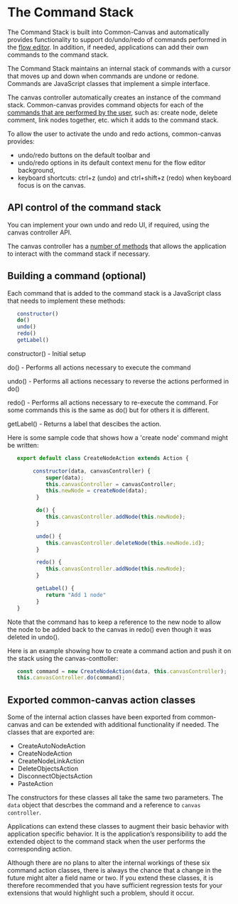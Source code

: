# The Command Stack

The Command Stack is built into Common-Canvas and automatically provides functionality to support do/undo/redo of commands performed in the [flow editor](01.01-flow-editor.md). In addition, if needed, applications can add their own commands to the command stack.

The Command Stack maintains an internal stack of commands with a cursor that moves up and down when commands are undone or redone. Commands are JavaScript classes that implement a simple interface.

The canvas controller automatically creates an instance of the command stack. Common-canvas provides command objects for each of the [commands that are performed by the user](03.11-internal-actions.md), such as: create node, delete comment, link nodes together, etc. which it adds to the command stack.

To allow the user to activate the undo and redo actions, common-canvas provides:
* undo/redo buttons on the default toolbar and
* undo/redo options in its default context menu for the flow editor background,
* keyboard shortcuts: ctrl+z (undo) and ctrl+shift+z (redo) when keyboard focus is on the canvas.

## API control of the command stack

You can implement your own undo and redo UI, if required, using the canvas controller API.

The canvas controller has a [number of methods](03.04-canvas-controller.md/#command-stack-interaction-methods) that allows the application to interact with the command stack if necessary.

## Building a command (optional)

Each command that is added to the command stack is a JavaScript class that needs to implement these methods:

```js
   constructor()
   do()
   undo()
   redo()
   getLabel()
```

constructor() - Initial setup

do() - Performs all actions necessary to execute the command

undo() - Performs all actions necessary to reverse the actions performed in do()

redo() - Performs all actions necessary to re-execute the command. For some commands this is the same as do() but for others it is different.

getLabel() - Returns a label that descibes the action.


  Here is some sample code that shows how a 'create node' command might be written:

```js
   export default class CreateNodeAction extends Action {

        constructor(data, canvasController) {
            super(data);
            this.canvasController = canvasController;
            this.newNode = createNode(data);
         }

         do() {
            this.canvasController.addNode(this.newNode);
         }

         undo() {
            this.canvasController.deleteNode(this.newNode.id);
         }

         redo() {
            this.canvasController.addNode(this.newNode);
         }

         getLabel() {
            return "Add 1 node"
         }
   }
```
   Note that the command has to keep a reference to the new node to allow the node to be added back
   to the canvas in redo() even though it was deleted in undo().

   Here is an example showing how to create a command action and push it on the stack using the canvas-conttoller:

```js
   const command = new CreateNodeAction(data, this.canvasController);
   this.canvasController.do(command);
```

## Exported common-canvas action classes

Some of the internal action classes have been exported from common-canvas and can be extended with additional
functionality if needed. The classes that are exported are:

* CreateAutoNodeAction
* CreateNodeAction
* CreateNodeLinkAction
* DeleteObjectsAction
* DisconnectObjectsAction
* PasteAction

The constructors for these classes all take the same two parameters. The `data` object that descrbes the command
and a reference to `canvas controller`.

Applications can extend these classes to augment their basic behavior with application specific behavior. It is the application’s responsibility to add the extended object to the command stack when the user performs the corresponding action.

Although there are no plans to alter the internal workings of these six command action classes, there is always the chance that a change in the future might alter a field name or two. If you extend these classes, it is therefore recommended that you have sufficient regression tests for your extensions that would highlight such a problem, should it occur.



